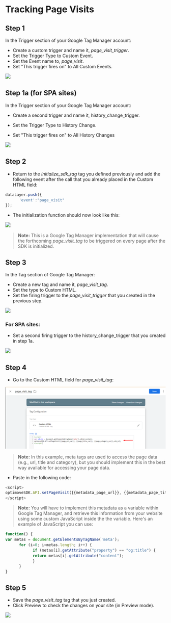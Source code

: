 # Tracking Page Visits

## Step 1
In the Trigger section of your Google Tag Manager account: 
* Create a custom trigger and name it, _page_visit_trigger_.
* Set the Trigger Type to Custom Event. 
* Set the Event name to, _page_visit_.
* Set "This trigger fires on" to All Custom Events.

<p align="left"><kbd><img src="https://github.com/optimove-tech/Web-SDK-Integration-Guide/blob/master/Web-SDK-Basic-Code-Setup/images/page_visit_trigger.png?raw=true"></kbd></p>

## Step 1a (for SPA sites)
In the Trigger section of your Google Tag Manager account:

* Create a second trigger and name it, history_change_trigger.

* Set the Trigger Type to History Change.

* Set "This trigger fires on" to All History Changes
<p align="left"><kbd><img src="https://github.com/optimove-tech/Web-SDK-Integration-Guide-V2/blob/adva-branch2/Web-SDK-Basic-Code-Setup/images/1a_Picture1.jpg?raw=true"></kbd></p>


## Step 2
* Return to the _initialize_sdk_tag_ tag you defined previously and add the following event after the call that you already placed in the Custom HTML field: 

```javascript
dataLayer.push({
      'event':"page_visit"
});
```
* The initialization function should now look like this:

<p align="left"><kbd><img src="https://github.com/optimove-tech/Web-SDK-Integration-Guide-V2/blob/adva-branch2/images/step2%20track.JPG"></kbd></p>

>**Note:**
This is a Google Tag Manager implementation that will cause the forthcoming _page_visit_tag_ to be triggered on every page after the SDK is initialized.

## Step 3
In the Tag section of Google Tag Manager: 
* Create a new tag and name it, _page_visit_tag_.
* Set the type to Custom HTML. 
* Set the firing trigger to the _page_visit_trigger_ that you created in the previous step.

<p align="left"><kbd><img src="https://github.com/optimove-tech/Web-SDK-Integration-Guide/blob/master/Web-SDK-Basic-Code-Setup/images/page_visit_tag.png?raw=true"></kbd></p>

 ### For SPA sites: 
 
 * Set a second firing trigger to the history_change_trigger that you created in step 1a.
  
  <p align="left"><kbd><img src="https://github.com/optimove-tech/Web-SDK-Integration-Guide-V2/blob/adva-branch2/images/step4%20pic.jpg"></kbd></p>

## Step 4
* Go to the Custom HTML field for _page_visit_tag_:

<p align="left"><kbd><img src="https://github.com/optimove-tech/Web-SDK-Integration-Guide-V3/blob/Efrat_branch/Web-SDK-Basic-Code-Setup/images/set_page_visit_tag_new.png"></kbd></p>

>**Note:**
In this example, meta tags are used to access the page data (e.g., url, title and category), but you should implement this in the best way available for accessing your page data.

* Paste in the following code:

```javascript
<script>
optimoveSDK.API.setPageVisit({{metadata_page_url}}, {{metadata_page_title}}, {{metadata_page_category}},sdk_id);
</script>
```

>**Note:**
You will have to implement this metadata as a variable within Google Tag Manager, and retrieve this information from your website using some custom JavaScript inside the the variable. Here's an example of  JavaScript you can use:

```javascript
function() {
var metas = document.getElementsByTagName('meta'); 
      for (i=0; i<metas.length; i++) { 
            if (metas[i].getAttribute("property") == "og:title") { 
            return metas[i].getAttribute("content"); 
            } 
      }
}
```

## Step 5
* Save the _page_visit_tag_ tag that you just created.
* Click Preview to check the changes on your site (in Preview mode).

<p align="left"><kbd><img src="https://github.com/optimove-tech/Web-SDK-Integration-Guide/blob/master/Web-SDK-Basic-Code-Setup/images/preview_screenshot_2.png?raw=true"><kbd></p>
